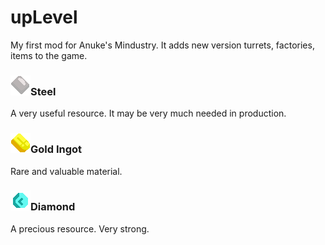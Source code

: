# upLevel
My first mod for Anuke's Mindustry. It adds new version turrets, factories, items to the game.
### ![Steel](https://github.com/pavel-8516/upLevel/blob/main/sprites/items/steel.png)Steel
A very useful resource. It may be very much needed in production.
### ![Gold Ingot](https://github.com/pavel-8516/upLevel/blob/main/sprites/items/gold.png)Gold Ingot
Rare and valuable material.
### ![Diamond](https://github.com/pavel-8516/upLevel/blob/main/sprites/items/diamond.png)Diamond
A precious resource. Very strong.
